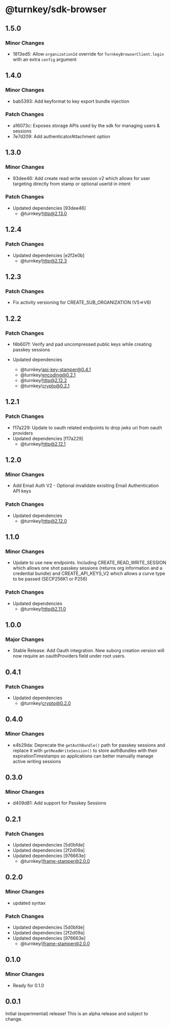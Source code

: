 # @turnkey/sdk-browser

## 1.5.0

### Minor Changes

- 1813ed5: Allow `organizationId` override for `TurnkeyBrowserClient.login` with an extra `config` argument

## 1.4.0

### Minor Changes

- bab5393: Add keyformat to key export bundle injection

### Patch Changes

- a16073c: Exposes storage APIs used by the sdk for managing users & sessions
- 7e7d209: Add authenticatorAttachment option

## 1.3.0

### Minor Changes

- 93dee46: Add create read write session v2 which allows for user targeting directly from stamp or optional userId in intent

### Patch Changes

- Updated dependencies [93dee46]
  - @turnkey/http@2.13.0

## 1.2.4

### Patch Changes

- Updated dependencies [e2f2e0b]
  - @turnkey/http@2.12.3

## 1.2.3

### Patch Changes

- Fix activity versioning for CREATE_SUB_ORGANIZATION (V5=>V6)

## 1.2.2

### Patch Changes

- f4b607f: Verify and pad uncompressed public keys while creating passkey sessions

- Updated dependencies
  - @turnkey/api-key-stamper@0.4.1
  - @turnkey/encoding@0.2.1
  - @turnkey/http@2.12.2
  - @turnkey/crypto@0.2.1

## 1.2.1

### Patch Changes

- f17a229: Update to oauth related endpoints to drop jwks uri from oauth providers
- Updated dependencies [f17a229]
  - @turnkey/http@2.12.1

## 1.2.0

### Minor Changes

- Add Email Auth V2 - Optional invalidate exisiting Email Authentication API keys

### Patch Changes

- Updated dependencies
  - @turnkey/http@2.12.0

## 1.1.0

### Minor Changes

- Update to use new endpoints. Including CREATE_READ_WRITE_SESSION which allows one shot passkey sessions (returns org information and a credential bundle) and CREATE_API_KEYS_V2 which allows a curve type to be passed (SECP256K1 or P256)

### Patch Changes

- Updated dependencies
  - @turnkey/http@2.11.0

## 1.0.0

### Major Changes

- Stable Release: Add Oauth integration. New suborg creation version will now require an oauthProviders field under root users.

## 0.4.1

### Patch Changes

- Updated dependencies
  - @turnkey/crypto@0.2.0

## 0.4.0

### Minor Changes

- e4b29da: Deprecate the `getAuthBundle()` path for passkey sessions and replace it with `getReadWriteSession()` to store authBundles with their expirationTimestamps so applications can better manually manage active writing sessions

## 0.3.0

### Minor Changes

- d409d81: Add support for Passkey Sessions

## 0.2.1

### Patch Changes

- Updated dependencies [5d0bfde]
- Updated dependencies [2f2d09a]
- Updated dependencies [976663e]
  - @turnkey/iframe-stamper@2.0.0

## 0.2.0

### Minor Changes

- updated syntax

### Patch Changes

- Updated dependencies [5d0bfde]
- Updated dependencies [2f2d09a]
- Updated dependencies [976663e]
  - @turnkey/iframe-stamper@2.0.0

## 0.1.0

### Minor Changes

- Ready for 0.1.0

## 0.0.1

Initial (experimental) release! This is an alpha release and subject to change.

